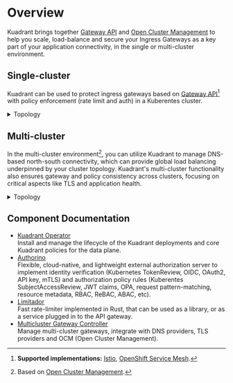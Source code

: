 # Overview

Kuadrant brings together [Gateway API](https://gateway-api.sigs.k8s.io/) and [Open Cluster Management](https://open-cluster-management.io/) to help you scale, load-balance and secure your Ingress Gateways as a key part of your application connectivity, in the single or multi-cluster environment.

## Single-cluster

Kuadrant can be used to protect ingress gateways based on [Gateway API](https://gateway-api.sigs.k8s.io/)[^1] with policy enforcement (rate limit and auth) in a Kuberentes cluster.

[^1]: <b>Supported implementations:</b> <a href="https://istio.io/">Istio</a>, <a href="https://www.redhat.com/en/technologies/cloud-computing/openshift/what-is-openshift-service-mesh">OpenShift Service Mesh</a>.</sup>

<details>
  <summary>Topology</summary>

  <img src="assets/images/architecture-single-cluster.png" alt="Single cluster architecture"/>
</details>

## Multi-cluster

In the multi-cluster environment[^2], you can utilize Kuadrant to manage DNS-based north-south connectivity, which can provide global load balancing underpinned by your cluster topology. Kuadrant's multi-cluster functionality also ensures gateway and policy consistency across clusters, focusing on critical aspects like TLS and application health.

[^2]: Based on <a href="https://open-cluster-management.io/">Open Cluster Management</a>.

<details>
  <summary>Topology</summary>

  <img src="assets/images/architecture-multi-cluster.png" alt="Multi cluster architecture"/>
</details>

## Component Documentation

* [Kuadrant Operator](/kuadrant-operator)<br/>
  Install and manage the lifecycle of the Kuadrant deployments and core Kuadrant policies for the data plane.
* [Authorino](/authorino)<br/>
  Flexible, cloud-native, and lightweight external authorization server to implement identity verification (Kubernetes TokenReview, OIDC, OAuth2, API key, mTLS) and authorization policy rules (Kuberentes SubjectAccessReview, JWT claims, OPA, request pattern-matching, resource metadata, RBAC, ReBAC, ABAC, etc).
* [Limitador](/limitador)<br/>
  Fast rate-limiter implemented in Rust, that can be used as a library, or as a service plugged in to the API gateway.
* [Multicluster Gateway Controller](/multicluster-gateway-controller)<br/>
  Manage multi-cluster gateways, integrate with DNS providers, TLS providers and OCM (Open Cluster Management).
